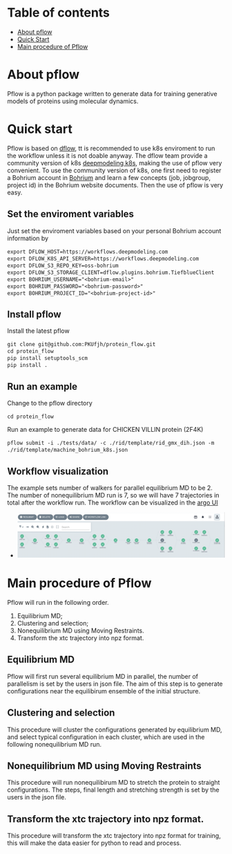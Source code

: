 # Table of contents
- [About pflow](#about-pflow)
- [Quick Start](#quick-start)
- [Main procedure of Pflow](#main-procedure-of-pflow)

# About pflow
Pflow is a python package written to generate data for training generative models of proteins using molecular dynamics. 

# Quick start
Pflow is based on [dflow](https://github.com/deepmodeling/dflow), tt is recommended to use k8s enviroment to run the workflow unless it is not doable anyway. The dflow team provide a community version of k8s [deepmodeling k8s](https://workflows.deepmodeling.com/), making the use of pflow very convenient. To use the community version of k8s, one first need to register a Bohrium account in [Bohrium](https://bohrium.dp.tech/login) and learn a few concepts (job, jobgroup, project id) in the Bohrium website documents. Then the use of pflow is very easy.

## Set the enviroment variables
Just set the enviroment variables based on your personal Bohrium account information by

```
export DFLOW_HOST=https://workflows.deepmodeling.com
export DFLOW_K8S_API_SERVER=https://workflows.deepmodeling.com
export DFLOW_S3_REPO_KEY=oss-bohrium
export DFLOW_S3_STORAGE_CLIENT=dflow.plugins.bohrium.TiefblueClient
export BOHRIUM_USERNAME="<bohrium-email>"
export BOHRIUM_PASSWORD="<bohrium-password>"
export BOHRIUM_PROJECT_ID="<bohrium-project-id>"
```

## Install pflow
Install the latest pflow
```
git clone git@github.com:PKUfjh/protein_flow.git
cd protein_flow
pip install setuptools_scm
pip install .
```

## Run an example
Change to the pflow directory
```
cd protein_flow
```
Run an example to generate data for CHICKEN VILLIN protein (2F4K)
```
pflow submit -i ./tests/data/ -c ./rid/template/rid_gmx_dih.json -m ./rid/template/machine_bohrium_k8s.json
```

## Workflow visualization
The example sets number of walkers for parallel equilibrium MD to be 2. The number of nonequilibrium MD run is 7, so we will have 7 trajectories in total after the workflow run. The workflow can be visualized in the [argo UI](https://workflows.deepmodeling.com/)
- ![image](test/workflow.png)

# Main procedure of Pflow
Pflow will run in the following order.

1. Equilibrium MD;
2. Clustering and selection;
3. Nonequilibrium MD using Moving Restraints.
4. Transform the xtc trajectory into npz format.

## Equilibrium MD

Pflow will first run several equilibrium MD in parallel, the number of parallelism is set by the users in json file. The aim of this step is to generate configurations near the equilibirum ensemble of the initial structure.

## Clustering and selection

This procedure will cluster the configurations generated by equilibrium MD, and select typical configuration in each cluster, which are used in the following nonequilibrium MD run. 

## Nonequilibrium MD using Moving Restraints

This procedure will run nonequilibirum MD to stretch the protein to straight configurations. The steps, final length and stretching strength is set by the users in the json file.

## Transform the xtc trajectory into npz format.

This procedure will transform the xtc trajectory into npz format for training, this will make the data easier for python to read and process.